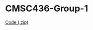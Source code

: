 # CMSC436-Group-1

[Code (.zip)](https://drive.google.com/file/d/12gRH4VUBTtp0Syu2qK5HKcT8ZpMdwbOY/view?usp=sharing)
